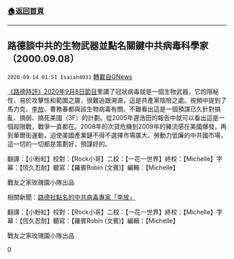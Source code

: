 ###  [:house:返回首頁](https://github.com/ourhimalayas/txt)
---

## 路德談中共的生物武器並點名關鍵中共病毒科學家（2000.09.08）
`2020-09-14 01:51 Isaiah4031` [轉載自GNews](https://gnews.org/zh-hant/353699/)

[《路德時評》2020年9月8日節目](https://youtu.be/Fgbm02Ij3vg)里講了冠狀病毒就是一個生物武器，它的隱秘性、易於攻擊性和範圍之廣，很難追跟溯源，這是共產黨陰險之處。視頻中提到了馬力克、[李放](https://gnews.org/zh-hant/345593/)、曹務春都與該生物病毒有關。不難看出這是一個預謀已久針對搞亂、搞弱、搞死美國（3F）的計劃。從2005年遲浩田的報告中就可以看出這是一個超限戰，戰爭一直都在。2008年的次貸危機到2009年的豬流感在美國爆發，再到華爾街運動，迫使美國產業鏈不得不選擇市場廣大、勞動力低廉的中共國市場，這一切的一切都是策劃好，預謀好的。

翻譯：【小粉紅】校對：【Rock小哥】二校：【一花一世界】終校：【Michelle】字幕：【恆久忍耐】聽寫：【羅賓Robin (文賓)】編輯：【Michelle】

戰友之家玫瑰園小隊出品

相關新聞：[路德社點名的中共病毒專家「李放」](https://gnews.org/zh-hant/345593/)

翻譯：【小粉紅】校對：【Rock小哥】二校：【一花一世界】終校：【Michelle】字幕：【恆久忍耐】聽寫：【羅賓Robin (文賓)】編輯：【Michelle】

戰友之家玫瑰園小隊出品

0
